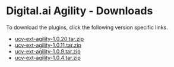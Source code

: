 
# Digital.ai Agility - Downloads

To download the plugins, click the following version specific links.

- [ucv-ext-agility-1.0.20.tar.zip](https://raw.githubusercontent.com/UrbanCode/IBM-UCV-PLUGINS/main/files/ucv-ext-agility/ucv-ext-agility-1.0.20.tar.zip)
- [ucv-ext-agility-1.0.11.tar.zip](https://raw.githubusercontent.com/UrbanCode/IBM-UCV-PLUGINS/main/files/ucv-ext-agility/ucv-ext-agility-1.0.11.tar.zip)
- [ucv-ext-agility-1.0.9.tar.zip](https://raw.githubusercontent.com/UrbanCode/IBM-UCV-PLUGINS/main/files/ucv-ext-agility/ucv-ext-agility-1.0.9.tar.zip)
- [ucv-ext-agility-1.0.4.tar.zip](https://raw.githubusercontent.com/UrbanCode/IBM-UCV-PLUGINS/main/files/ucv-ext-agility/ucv-ext-agility-1.0.4.tar.zip)
